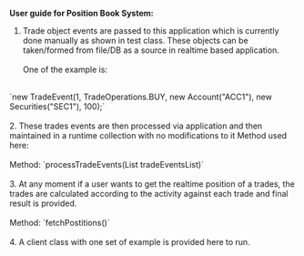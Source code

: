 **User guide for Position Book System:**<br />

1. Trade object events are passed to this application which is currently done manually as shown in test class. These objects can be taken/formed from file/DB as a source in realtime based application.
   <br /><br />One of the example is: 
<br />
`new TradeEvent(1, TradeOperations.BUY, new Account("ACC1"), new Securities("SEC1"), 100);`
   <br /><br />
2. These trades events are then processed via application and then maintained in a runtime collection with no modifications to it
    Method used here:<br /><br /> Method: `processTradeEvents(List<TradeEvent> tradeEventsList)`
   <br /><br />
3. At any moment if a user wants to get the realtime position of a trades, 
the trades are calculated according to the activity against each trade and final result is provided.
   <br /><br />
    Method: `fetchPostitions()`
   <br /><br />
4. A client class with one set of example is provided here to run.
